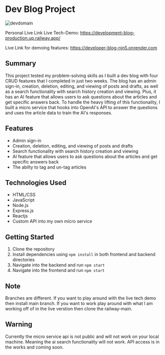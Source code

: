 # Dev Blog Project

![devdomain](https://user-images.githubusercontent.com/105998439/229639379-f34731cc-96b8-4f4c-a926-2b0fd5588887.jpg)



Personal Live Link Live Tech-Demo:
https://development-blog-production.up.railway.app/

Live Link for demoing features:
https://developer-blog-njn5.onrender.com


## Summary

This project tested my problem-solving skills as I built a dev blog with four CRUD features that 
I completed in just two weeks. The blog has an admin sign-in, creation, deletion, editing, and viewing of posts 
and drafts, as well as a search functionality with search history creation and viewing. 
Plus, it has an AI feature that allows users to ask questions about the articles and get specific answers back. 
To handle the heavy lifting of this functionality, I built a micro service that hooks into OpenAI's API 
to answer the questions and uses the article data to train the AI's responses.

## Features

- Admin sign-in
- Creation, deletion, editing, and viewing of posts and drafts
- Search functionality with search history creation and viewing
- AI feature that allows users to ask questions about the articles and get specific answers back
- The abilty to tag and un-tag articles

## Technologies Used

- HTML/CSS
- JavaScript
- Node.js
- Express.js
- Reactjs
- Custom API into my own micro service

## Getting Started

1. Clone the repository
2. Install dependencies using `npm install` in both frontend and backend directories
3. Navigate into the backend and run `npm start`
4. Navigate into the frontend and run `npm start`

## Note

Branches are different. If you want to play around with the live tech demo then install main branch. If you want to work play around with what I am working off of in the live verstion then clone the railway-main. 


## Warning

Currently the micro service api is not public and will not work on your local machine. Meaning the ai search functionality will not work. API access is in the works and coming soon.
